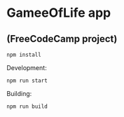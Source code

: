 GameeOfLife app
=======

(FreeCodeCamp project)
-----------

```
npm install
```
Development:
```
npm run start
```
Building:
```
npm run build
```
